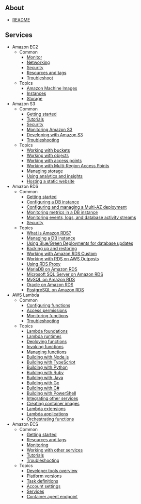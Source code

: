## About
- [README](./../README.md)

## Services

- Amazon EC2
  - Common
    - [Monitor](./amazon_ec2/monitor.md)
    - [Networking](./amazon_ec2/networking.md)
    - [Security](./amazon_ec2/security.md)
    - [Resources and tags](./amazon_ec2/resources-and-tags.md)
    - [Troubleshoot](./amazon_ec2/troubleshoot.md)
  - Topics
    - [Amazon Machine Images](./amazon_ec2/amazon-machine-images.md)
    - [Instances](./amazon_ec2/instances.md)
    - [Storage](./amazon_ec2/storage.md)
- Amazon S3
  - Common
    - [Getting started](./amazon_s3/getting-started.md)
    - [Tutorials](./amazon_s3/tutorials.md)
    - [Security](./amazon_s3/security.md)
    - [Monitoring Amazon S3](./amazon_s3/monitoring-amazon-s3.md)
    - [Developing with Amazon S3](./amazon_s3/developing-with-amazon-s3.md)
    - [Troubleshooting](./amazon_s3/troubleshooting.md)
  - Topics
    - [Working with buckets](./amazon_s3/working-with-buckets.md)
    - [Working with objects](./amazon_s3/working-with-objects.md)
    - [Working with access points](./amazon_s3/working-with-access-points.md)
    - [Working with Multi-Region Access Points](./amazon_s3/working-with-multi-region-access-points.md)
    - [Managing storage](./amazon_s3/managing-storage.md)
    - [Using analytics and insights](./amazon_s3/using-analytics-and-insights.md)
    - [Hosting a static website](./amazon_s3/hosting-a-static-website.md)
- Amazon RDS
  - Common
    - [Getting started](./amazon_rds/getting-started.md)
    - [Configuring a DB instance](./amazon_rds/configuring-a-db-instance.md)
    - [Configuring and managing a Multi-AZ deployment](./amazon_rds/configuring-and-managing-a-multi-az-deployment.md)
    - [Monitoring metrics in a DB instance](./amazon_rds/monitoring-metrics-in-a-db-instance.md)
    - [Monitoring events, logs, and database activity streams](./amazon_rds/monitoring-events,-logs,-and-database-activity-streams.md)
    - [Security](./amazon_rds/security.md)
  - Topics
    - [What is Amazon RDS?](./amazon_rds/what-is-amazon-rds?.md)
    - [Managing a DB instance](./amazon_rds/managing-a-db-instance.md)
    - [Using Blue/Green Deployments for database updates](./green-deployments-for-database-updates/md.md)
    - [Backing up and restoring](./amazon_rds/backing-up-and-restoring.md)
    - [Working with Amazon RDS Custom](./amazon_rds/working-with-amazon-rds-custom.md)
    - [Working with RDS on AWS Outposts](./amazon_rds/working-with-rds-on-aws-outposts.md)
    - [Using RDS Proxy](./amazon_rds/using-rds-proxy.md)
    - [MariaDB on Amazon RDS](./amazon_rds/mariadb-on-amazon-rds.md)
    - [Microsoft SQL Server on Amazon RDS](./amazon_rds/microsoft-sql-server-on-amazon-rds.md)
    - [MySQL on Amazon RDS](./amazon_rds/mysql-on-amazon-rds.md)
    - [Oracle on Amazon RDS](./amazon_rds/oracle-on-amazon-rds.md)
    - [PostgreSQL on Amazon RDS](./amazon_rds/postgresql-on-amazon-rds.md)
- AWS Lambda
  - Common
    - [Configuring functions](./aws_lambda/configuring-functions.md)
    - [Access permissions](./aws_lambda/access-permissions.md)
    - [Monitoring functions](./aws_lambda/monitoring-functions.md)
    - [Troubleshooting](./aws_lambda/troubleshooting.md)
  - Topics
    - [Lambda foundations](./aws_lambda/lambda-foundations.md)
    - [Lambda runtimes](./aws_lambda/lambda-runtimes.md)
    - [Deploying functions](./aws_lambda/deploying-functions.md)
    - [Invoking functions](./aws_lambda/invoking-functions.md)
    - [Managing functions](./aws_lambda/managing-functions.md)
    - [Building with Node.js](./aws_lambda/building-with-node.md)
    - [Building with TypeScript](./aws_lambda/building-with-typescript.md)
    - [Building with Python](./aws_lambda/building-with-python.md)
    - [Building with Ruby](./aws_lambda/building-with-ruby.md)
    - [Building with Java](./aws_lambda/building-with-java.md)
    - [Building with Go](./aws_lambda/building-with-go.md)
    - [Building with C#](./aws_lambda/building-with-c#.md)
    - [Building with PowerShell](./aws_lambda/building-with-powershell.md)
    - [Integrating other services](./aws_lambda/integrating-other-services.md)
    - [Creating container images](./aws_lambda/creating-container-images.md)
    - [Lambda extensions](./aws_lambda/lambda-extensions.md)
    - [Lambda applications](./aws_lambda/lambda-applications.md)
    - [Orchestrating functions](./aws_lambda/orchestrating-functions.md)
- Amazon ECS
  - Common
    - [Getting started](./amazon_ecs/getting-started.md)
    - [Resources and tags](./amazon_ecs/resources-and-tags.md)
    - [Monitoring](./amazon_ecs/monitoring.md)
    - [Working with other services](./amazon_ecs/working-with-other-services.md)
    - [Tutorials](./amazon_ecs/tutorials.md)
    - [Troubleshooting](./amazon_ecs/troubleshooting.md)
  - Topics
    - [Developer tools overview](./amazon_ecs/developer-tools-overview.md)
    - [Platform versions](./amazon_ecs/platform-versions.md)
    - [Task definitions](./amazon_ecs/task-definitions.md)
    - [Account settings](./amazon_ecs/account-settings.md)
    - [Services](./amazon_ecs/services.md)
    - [Container agent endpoint](./amazon_ecs/container-agent-endpoint.md)
